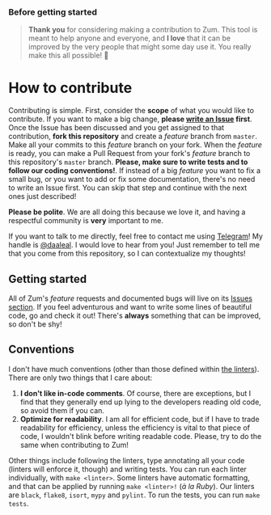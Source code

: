 ### Before getting started

> **Thank you** for considering making a contribution to Zum. This tool is meant to help anyone and everyone, and **I love** that it can be improved by the very people that might some day use it. You really make this all possible! 💙

# How to contribute

Contributing is simple. First, consider the **scope** of what you would like to contribute. If you want to make a big change, **please [write an Issue](https://github.com/daleal/zum/issues/new) first**. Once the Issue has been discussed and you get assigned to that contribution, **fork this repository** and create a _feature_ branch from `master`. Make all your commits to this _feature_ branch on your fork. When the _feature_ is ready, you can make a Pull Request from your fork's _feature_ branch to this repository's `master` branch. **Please, make sure to write tests and to follow our coding conventions!**. If instead of a big _feature_ you want to fix a small bug, or you want to add or fix some documentation, there's no need to write an Issue first. You can skip that step and continue with the next ones just described!

**Please be polite**. We are all doing this because we love it, and having a respectful community is **very** important to me.

If you want to talk to me directly, feel free to contact me using [Telegram](https://telegram.org/)! My handle is [@daaleal](https://t.me/daaleal). I would love to hear from you! Just remember to tell me that you come from this repository, so I can contextualize my thoughts!

## Getting started

All of Zum's _feature_ requests and documented bugs will live on its [Issues section](https://github.com/daleal/zum/issues). If you feel adventurous and want to write some lines of beautiful code, go and check it out! There's **always** something that can be improved, so don't be shy!

## Conventions

I don't have much conventions (other than those defined within [the linters](https://github.com/daleal/zum/actions/workflows/linters.yml)). There are only two things that I care about:

1. **I don't like in-code comments**. Of course, there are exceptions, but I find that they generally end up lying to the developers reading old code, so avoid them if you can.
2. **Optimize for readability**. I am all for efficient code, but if I have to trade readability for efficiency, unless the efficiency is vital to that piece of code, I wouldn't blink before writing readable code. Please, try to do the same when contributing to Zum!

Other things include following the linters, type annotating all your code (linters will enforce it, though) and writing tests. You can run each linter individually, with `make <linter>`. Some linters have automatic formatting, and that can be applied by running `make <linter>!` (_à la Ruby_). Our linters are `black`, `flake8`, `isort`, `mypy` and `pylint`. To run the tests, you can run `make tests`.
